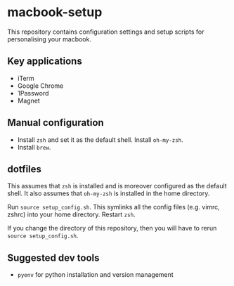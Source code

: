# macbook-setup

This repository contains configuration settings and setup scripts for personalising your macbook.

## Key applications

- iTerm
- Google Chrome
- 1Password
- Magnet

## Manual configuration

- Install `zsh` and set it as the default shell. Install `oh-my-zsh`.
- Install `brew`.

## dotfiles

This assumes that `zsh` is installed and is moreover configured as the default shell. It also assumes that `oh-my-zsh` is installed in the home directory.

Run `source setup_config.sh`. This symlinks all the config files (e.g. vimrc, zshrc) into your home directory. Restart `zsh`.

If you change the directory of this repository, then you will have to rerun `source setup_config.sh`. 

## Suggested dev tools

- `pyenv` for python installation and version management

